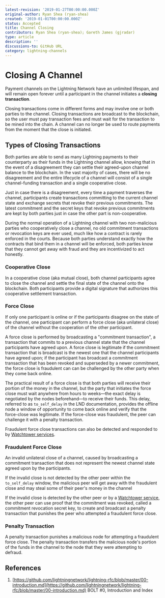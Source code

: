 ```yaml
---
latest-revision: '2019-01-27T00:00:00.000Z'
original-author: Ryan Shea (ryan-shea)
created: '2019-01-01T00:00:00.000Z'
status: Accepted
title: Channel Closing
contributors: Ryan Shea (ryan-shea); Gareth James (gjradar)
type: article
description: ''
discussions-to: GitHub URL
category: lightning-channels
---
```


# Closing A Channel

Payment channels on the Lightning Network have an unlimited lifespan, and will remain open forever until a participant in the channel initiates a **closing transaction**.

Closing transactions come in different forms and may involve one or both parties to the channel.  Closing transactions are broadcast to the blockchain, so the user must pay transaction fees and must wait for the transaction to be mined into the chain.  A channel can no longer be used to route payments from the moment that the close is initiated.

## Types of Closing Transactions

Both parties are able to send as many Lightning payments to their counterparty as their funds in the Lightning channel allow, knowing that in the event of a disagreement they can settle their agreed-upon channel balance to the blockchain.  In the vast majority of cases, there will be no disagreement and the entire lifecycle of a channel will consist of a single channel-funding transaction and a single cooperative close.

Just in case there is a disagreement, every time a payment traverses the channel, participants create transactions committing to the current channel state and exchange secrets that revoke their previous commitments.  The latest commitment and the secret keys that revoke previous commitments are kept by both parties just in case the other part is non-cooperative.

During the normal operation of a Lightning channel with two non-malicious parties who cooperatively close a channel, no old commitment transactions or revocation keys are ever used, much like how a contract is rarely enforced in the courts.  Because both parties understand exactly how the contracts that bind them in a channel will be enforced, both parties know that they cannot get away with fraud and they are incentivized to act honestly.

### Cooperative Close

In a cooperative close \(aka mutual close\), both channel participants agree to close the channel and settle the final state of the channel onto the blockchain.  Both participants provide a digital signature that authorizes this cooperative settlement transaction.

### Force Close

If only one participant is online or if the participants disagree on the state of the channel, one participant can perform a force close \(aka unilateral close\) of the channel without the cooperation of the other participant.

A force close is performed by broadcasting a "commitment transaction", a transaction that commits to a previous channel state that the channel participants have agreed upon.  A force close is legitimate if the commitment transaction that is broadcast is the newest one that the channel participants have agreed upon; if the participant has broadcast a commitment transaction that has been revoked and superseded by a newer commitment, the force close is fraudulent can can be challenged by the other party when they come back online.

The practical result of a force close is that both parties will receive their portion of the money in the channel, but the party that initiates the force close must wait anywhere from hours to weeks—the exact delay is negotiated by the nodes beforehand—to receive their funds.  This delay, referred to as `to_self_delay` in the LND documentation, provides the offline node a window of opportunity to come back online and verify  that the force-close was legitimate.  If the force-close was fraudulent, the peer can challenge it with a penalty transaction.

Fraudulent force close transactions can also be detected and responded to by [Watchtower services](../research/watchtowers.md).

### Fraudulent Force Close

An invalid unilateral close of a channel, caused by broadcasting a commitment transaction that does not represent the newest channel state agreed upon by the participants.

If the invalid close is not detected by the other peer within the `to_self_delay` window, the malicious peer will get away with the fraudulent close and may steal some of their peer's money in the channel

If the invalid close is detected by the other peer or by a [Watchtower service](../research/watchtowers.md), the other peer can use proof that the commitment was revoked, called a commitment revocation secret key, to create and broadcast a penalty transaction that punishes the peer who attempted a fraudulent force close.

### Penalty Transaction

A penalty transaction punishes a malicious node for attempting a fraudulent force close.  The penalty transaction transfers the malicious node's portion of the funds in the channel to the node that they were attempting to defraud.

## References

1. [https://github.com/lightningnetwork/lightning-rfc/blob/master/00-introduction.md](https://github.com/lightningnetwork/lightning-rfc/blob/master/00-introduction.md) BOLT \#0, Introduction and Index

